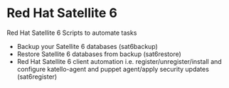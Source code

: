 # Red Hat Satellite 6
Red Hat Satellite 6 Scripts to automate tasks
* Backup your Satellite 6 databases (sat6backup)
* Restore Satellite 6 databases from backup (sat6restore)
* Red Hat Satellite 6 client automation i.e. register/unregister/install and configure katello-agent and puppet agent/apply security updates (sat6register)
